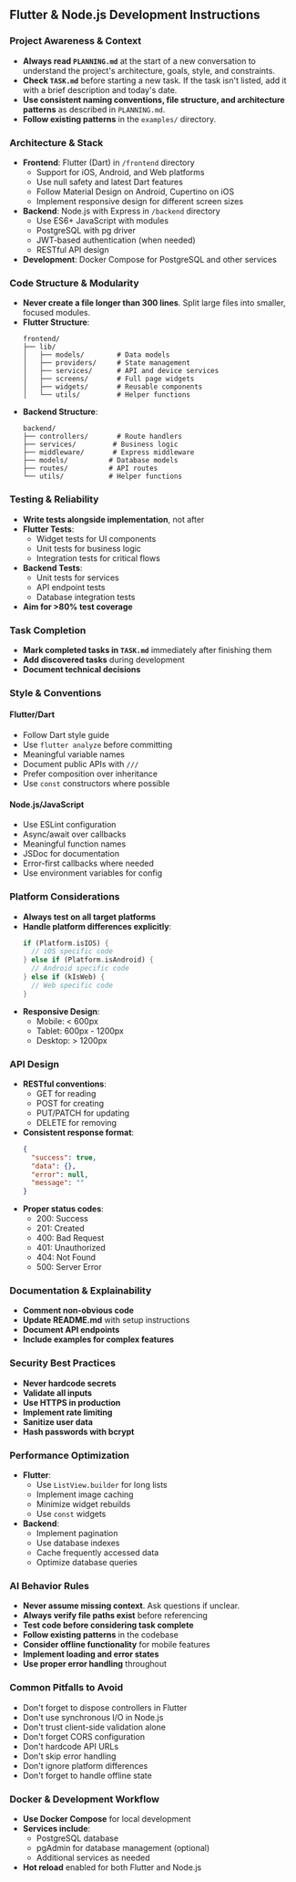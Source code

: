 ## Flutter & Node.js Development Instructions

### Project Awareness & Context
- **Always read `PLANNING.md`** at the start of a new conversation to understand the project's architecture, goals, style, and constraints.
- **Check `TASK.md`** before starting a new task. If the task isn't listed, add it with a brief description and today's date.
- **Use consistent naming conventions, file structure, and architecture patterns** as described in `PLANNING.md`.
- **Follow existing patterns** in the `examples/` directory.

### Architecture & Stack
- **Frontend**: Flutter (Dart) in `/frontend` directory
  - Support for iOS, Android, and Web platforms
  - Use null safety and latest Dart features
  - Follow Material Design on Android, Cupertino on iOS
  - Implement responsive design for different screen sizes
- **Backend**: Node.js with Express in `/backend` directory
  - Use ES6+ JavaScript with modules
  - PostgreSQL with pg driver
  - JWT-based authentication (when needed)
  - RESTful API design
- **Development**: Docker Compose for PostgreSQL and other services

### Code Structure & Modularity
- **Never create a file longer than 300 lines**. Split large files into smaller, focused modules.
- **Flutter Structure**:
  ```
  frontend/
  ├── lib/
  │   ├── models/        # Data models
  │   ├── providers/     # State management
  │   ├── services/      # API and device services
  │   ├── screens/       # Full page widgets
  │   ├── widgets/       # Reusable components
  │   └── utils/         # Helper functions
  ```
- **Backend Structure**:
  ```
  backend/
  ├── controllers/       # Route handlers
  ├── services/         # Business logic
  ├── middleware/       # Express middleware
  ├── models/          # Database models
  ├── routes/          # API routes
  └── utils/           # Helper functions
  ```

### Testing & Reliability
- **Write tests alongside implementation**, not after
- **Flutter Tests**:
  - Widget tests for UI components
  - Unit tests for business logic
  - Integration tests for critical flows
- **Backend Tests**:
  - Unit tests for services
  - API endpoint tests
  - Database integration tests
- **Aim for >80% test coverage**

### Task Completion
- **Mark completed tasks in `TASK.md`** immediately after finishing them
- **Add discovered tasks** during development
- **Document technical decisions**

### Style & Conventions

#### Flutter/Dart
- Follow Dart style guide
- Use `flutter analyze` before committing
- Meaningful variable names
- Document public APIs with `///`
- Prefer composition over inheritance
- Use `const` constructors where possible

#### Node.js/JavaScript
- Use ESLint configuration
- Async/await over callbacks
- Meaningful function names
- JSDoc for documentation
- Error-first callbacks where needed
- Use environment variables for config

### Platform Considerations
- **Always test on all target platforms**
- **Handle platform differences explicitly**:
  ```dart
  if (Platform.isIOS) {
    // iOS specific code
  } else if (Platform.isAndroid) {
    // Android specific code
  } else if (kIsWeb) {
    // Web specific code
  }
  ```
- **Responsive Design**:
  - Mobile: < 600px
  - Tablet: 600px - 1200px
  - Desktop: > 1200px

### API Design
- **RESTful conventions**:
  - GET for reading
  - POST for creating
  - PUT/PATCH for updating
  - DELETE for removing
- **Consistent response format**:
  ```json
  {
    "success": true,
    "data": {},
    "error": null,
    "message": ""
  }
  ```
- **Proper status codes**:
  - 200: Success
  - 201: Created
  - 400: Bad Request
  - 401: Unauthorized
  - 404: Not Found
  - 500: Server Error

### Documentation & Explainability
- **Comment non-obvious code**
- **Update README.md** with setup instructions
- **Document API endpoints**
- **Include examples for complex features**

### Security Best Practices
- **Never hardcode secrets**
- **Validate all inputs**
- **Use HTTPS in production**
- **Implement rate limiting**
- **Sanitize user data**
- **Hash passwords with bcrypt**

### Performance Optimization
- **Flutter**:
  - Use `ListView.builder` for long lists
  - Implement image caching
  - Minimize widget rebuilds
  - Use `const` widgets
- **Backend**:
  - Implement pagination
  - Use database indexes
  - Cache frequently accessed data
  - Optimize database queries

### AI Behavior Rules
- **Never assume missing context**. Ask questions if unclear.
- **Always verify file paths exist** before referencing
- **Test code before considering task complete**
- **Follow existing patterns** in the codebase
- **Consider offline functionality** for mobile features
- **Implement loading and error states**
- **Use proper error handling** throughout

### Common Pitfalls to Avoid
- Don't forget to dispose controllers in Flutter
- Don't use synchronous I/O in Node.js
- Don't trust client-side validation alone
- Don't forget CORS configuration
- Don't hardcode API URLs
- Don't skip error handling
- Don't ignore platform differences
- Don't forget to handle offline state

### Docker & Development Workflow
- **Use Docker Compose** for local development
- **Services include**:
  - PostgreSQL database
  - pgAdmin for database management (optional)
  - Additional services as needed
- **Hot reload** enabled for both Flutter and Node.js